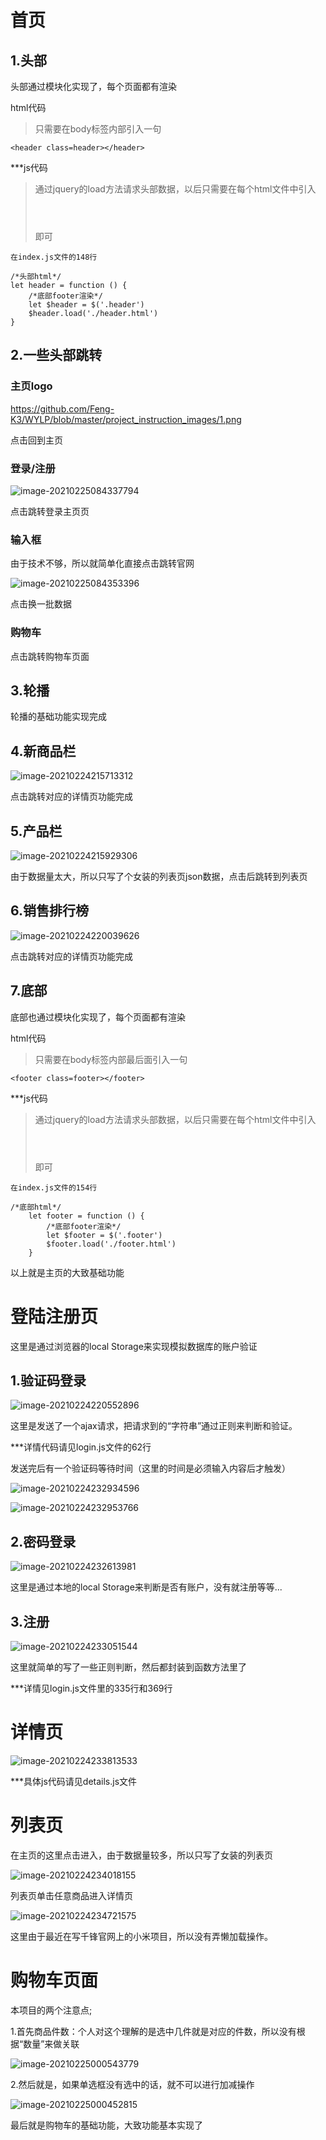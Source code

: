 # 首页

## 1.头部

头部通过模块化实现了，每个页面都有渲染

html代码

> 只需要在body标签内部引入一句

```
<header class=header></header>
```

***js代码

> 通过jquery的load方法请求头部数据，以后只需要在每个html文件中引入<header class=header></header>即可

```
在index.js文件的148行

/*头部html*/
let header = function () {
    /*底部footer渲染*/
    let $header = $('.header')
    $header.load('./header.html')
}
```

## 2.一些头部跳转

### 主页logo

https://github.com/Feng-K3/WYLP/blob/master/project_instruction_images/1.png

点击回到主页

### 登录/注册

![image-20210225084337794](F:\前锋web前端培训\SZ-GP-5第二阶段练习\gitTest\project_instruction_images\2.png)

点击跳转登录主页页

### 输入框

由于技术不够，所以就简单化直接点击跳转官网

![image-20210225084353396](F:\前锋web前端培训\SZ-GP-5第二阶段练习\gitTest\project_instruction_images\3.png)

点击换一批数据

### 购物车

点击跳转购物车页面

## 3.轮播

轮播的基础功能实现完成

## 4.新商品栏

![image-20210224215713312](F:\前锋web前端培训\SZ-GP-5第二阶段练习\gitTest\project_instruction_images\4.png)

点击跳转对应的详情页功能完成

## 5.产品栏

![image-20210224215929306](F:\前锋web前端培训\SZ-GP-5第二阶段练习\gitTest\project_instruction_images\5.png)

由于数据量太大，所以只写了个女装的列表页json数据，点击后跳转到列表页

## 6.销售排行榜

![image-20210224220039626](F:\前锋web前端培训\SZ-GP-5第二阶段练习\gitTest\project_instruction_images\6.png)

点击跳转对应的详情页功能完成

## 7.底部

底部也通过模块化实现了，每个页面都有渲染

html代码

> 只需要在body标签内部最后面引入一句

```
<footer class=footer></footer>
```

***js代码

> 通过jquery的load方法请求头部数据，以后只需要在每个html文件中引入<header class=header></header>即可

```
在index.js文件的154行

/*底部html*/
    let footer = function () {
        /*底部footer渲染*/
        let $footer = $('.footer')
        $footer.load('./footer.html')
    }
```



以上就是主页的大致基础功能



# 登陆注册页

这里是通过浏览器的local Storage来实现模拟数据库的账户验证

## 1.验证码登录

![image-20210224220552896](F:\前锋web前端培训\SZ-GP-5第二阶段练习\gitTest\project_instruction_images\7.png)

这里是发送了一个ajax请求，把请求到的“字符串”通过正则来判断和验证。

***详情代码请见login.js文件的62行

发送完后有一个验证码等待时间（这里的时间是必须输入内容后才触发）

![image-20210224232934596](F:\前锋web前端培训\SZ-GP-5第二阶段练习\gitTest\project_instruction_images\8.png)



![image-20210224232953766](F:\前锋web前端培训\SZ-GP-5第二阶段练习\gitTest\project_instruction_images\9.png)



## 2.密码登录

![image-20210224232613981](F:\前锋web前端培训\SZ-GP-5第二阶段练习\gitTest\project_instruction_images\10.png)

这里是通过本地的local Storage来判断是否有账户，没有就注册等等...

## 3.注册

![image-20210224233051544](F:\前锋web前端培训\SZ-GP-5第二阶段练习\gitTest\project_instruction_images\11.png)

这里就简单的写了一些正则判断，然后都封装到函数方法里了

***详情见login.js文件里的335行和369行



# 详情页

![image-20210224233813533](F:\前锋web前端培训\SZ-GP-5第二阶段练习\gitTest\project_instruction_images\12.png)

***具体js代码请见details.js文件

# 列表页

在主页的这里点击进入，由于数据量较多，所以只写了女装的列表页

![image-20210224234018155](F:\前锋web前端培训\SZ-GP-5第二阶段练习\gitTest\project_instruction_images\13.png)

列表页单击任意商品进入详情页

![image-20210224234721575](F:\前锋web前端培训\SZ-GP-5第二阶段练习\gitTest\project_instruction_images\14.png)

这里由于最近在写千锋官网上的小米项目，所以没有弄懒加载操作。

# 购物车页面

本项目的两个注意点;

1.首先商品件数：个人对这个理解的是选中几件就是对应的件数，所以没有根据“数量”来做关联

![image-20210225000543779](F:\前锋web前端培训\SZ-GP-5第二阶段练习\gitTest\project_instruction_images\15.png)

2.然后就是，如果单选框没有选中的话，就不可以进行加减操作

![image-20210225000452815](F:\前锋web前端培训\SZ-GP-5第二阶段练习\gitTest\project_instruction_images\16.png)

最后就是购物车的基础功能，大致功能基本实现了

